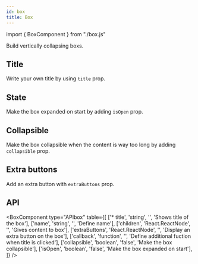 ```yaml
---
id: box
title: Box
---
```


import { BoxComponent } from "./box.js"

<p>Build vertically collapsing boxs.</p>

## Title

<p>Write your own title by using <code>title</code> prop.</p>
<BoxComponent type="example" />

## State

<p>Make the box expanded on start by adding <code>isOpen</code> prop.</p>
<BoxComponent type="open" />

## Collapsible

<p>Make the box collapsible when the content is way too long by adding <code>collapsible</code> prop.</p>
<BoxComponent type="collapsible" />

## Extra buttons

<p>Add an extra button with <code>extraButtons</code> prop.</p>
<BoxComponent type="extra" />

## API

<BoxComponent type="APIbox" table={[
    ['* title', 'string', '', 'Shows title of the box'],
    ['name', 'string', '', 'Define name'],
    ['children', 'React.ReactNode', '', 'Gives content to box'],
    ['extraButtons', 'React.ReactNode', '', 'Display an extra button on the box'],
    ['callback', 'function', '', 'Define additional fuction when title is clicked'],
    ['collapsible', 'boolean', 'false', 'Make the box collapsible'],
    ['isOpen', 'boolean', 'false', 'Make the box expanded on start'],
]} />